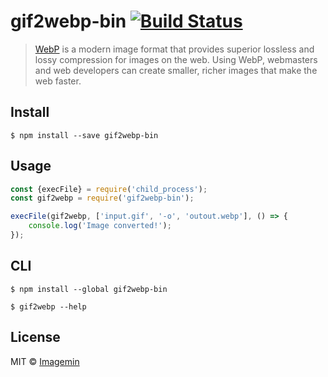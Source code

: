 # gif2webp-bin [![Build Status](https://travis-ci.org/imagemin/gif2webp-bin.svg?branch=master)](https://travis-ci.org/imagemin/gif2webp-bin)

> [WebP](https://developers.google.com/speed/webp/) is a modern image format that provides superior lossless and lossy compression for images on the web. Using WebP, webmasters and web developers can create smaller, richer images that make the web faster.


## Install

```
$ npm install --save gif2webp-bin
```


## Usage

```js
const {execFile} = require('child_process');
const gif2webp = require('gif2webp-bin');

execFile(gif2webp, ['input.gif', '-o', 'outout.webp'], () => {
	console.log('Image converted!');
});
```


## CLI

```
$ npm install --global gif2webp-bin
```

```
$ gif2webp --help
```


## License

MIT © [Imagemin](https://github.com/imagemin)
